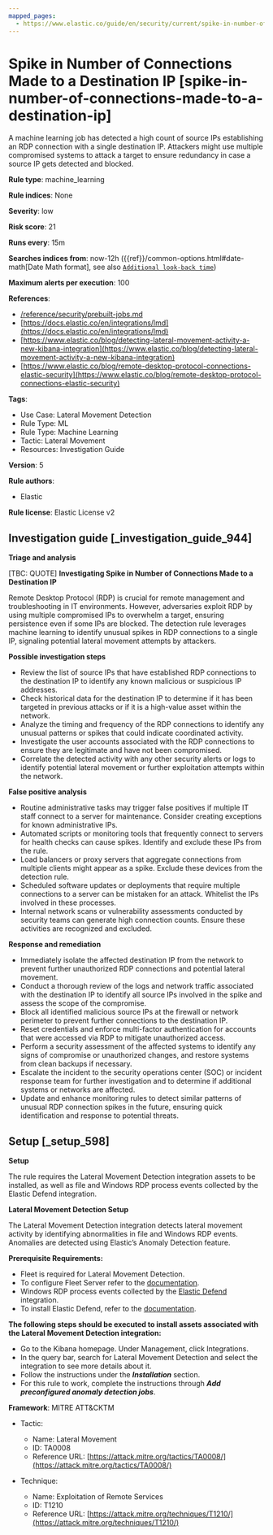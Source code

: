 ```yaml
---
mapped_pages:
  - https://www.elastic.co/guide/en/security/current/spike-in-number-of-connections-made-to-a-destination-ip.html
---
```


# Spike in Number of Connections Made to a Destination IP [spike-in-number-of-connections-made-to-a-destination-ip]

A machine learning job has detected a high count of source IPs establishing an RDP connection with a single destination IP. Attackers might use multiple compromised systems to attack a target to ensure redundancy in case a source IP gets detected and blocked.

**Rule type**: machine_learning

**Rule indices**: None

**Severity**: low

**Risk score**: 21

**Runs every**: 15m

**Searches indices from**: now-12h ({{ref}}/common-options.html#date-math[Date Math format], see also [`Additional look-back time`](docs-content://solutions/security/detect-and-alert/create-detection-rule.md#rule-schedule))

**Maximum alerts per execution**: 100

**References**:

* [/reference/security/prebuilt-jobs.md](/reference/prebuilt-jobs.md)
* [https://docs.elastic.co/en/integrations/lmd](https://docs.elastic.co/en/integrations/lmd)
* [https://www.elastic.co/blog/detecting-lateral-movement-activity-a-new-kibana-integration](https://www.elastic.co/blog/detecting-lateral-movement-activity-a-new-kibana-integration)
* [https://www.elastic.co/blog/remote-desktop-protocol-connections-elastic-security](https://www.elastic.co/blog/remote-desktop-protocol-connections-elastic-security)

**Tags**:

* Use Case: Lateral Movement Detection
* Rule Type: ML
* Rule Type: Machine Learning
* Tactic: Lateral Movement
* Resources: Investigation Guide

**Version**: 5

**Rule authors**:

* Elastic

**Rule license**: Elastic License v2

## Investigation guide [_investigation_guide_944]

**Triage and analysis**

[TBC: QUOTE]
**Investigating Spike in Number of Connections Made to a Destination IP**

Remote Desktop Protocol (RDP) is crucial for remote management and troubleshooting in IT environments. However, adversaries exploit RDP by using multiple compromised IPs to overwhelm a target, ensuring persistence even if some IPs are blocked. The detection rule leverages machine learning to identify unusual spikes in RDP connections to a single IP, signaling potential lateral movement attempts by attackers.

**Possible investigation steps**

* Review the list of source IPs that have established RDP connections to the destination IP to identify any known malicious or suspicious IP addresses.
* Check historical data for the destination IP to determine if it has been targeted in previous attacks or if it is a high-value asset within the network.
* Analyze the timing and frequency of the RDP connections to identify any unusual patterns or spikes that could indicate coordinated activity.
* Investigate the user accounts associated with the RDP connections to ensure they are legitimate and have not been compromised.
* Correlate the detected activity with any other security alerts or logs to identify potential lateral movement or further exploitation attempts within the network.

**False positive analysis**

* Routine administrative tasks may trigger false positives if multiple IT staff connect to a server for maintenance. Consider creating exceptions for known administrative IPs.
* Automated scripts or monitoring tools that frequently connect to servers for health checks can cause spikes. Identify and exclude these IPs from the rule.
* Load balancers or proxy servers that aggregate connections from multiple clients might appear as a spike. Exclude these devices from the detection rule.
* Scheduled software updates or deployments that require multiple connections to a server can be mistaken for an attack. Whitelist the IPs involved in these processes.
* Internal network scans or vulnerability assessments conducted by security teams can generate high connection counts. Ensure these activities are recognized and excluded.

**Response and remediation**

* Immediately isolate the affected destination IP from the network to prevent further unauthorized RDP connections and potential lateral movement.
* Conduct a thorough review of the logs and network traffic associated with the destination IP to identify all source IPs involved in the spike and assess the scope of the compromise.
* Block all identified malicious source IPs at the firewall or network perimeter to prevent further connections to the destination IP.
* Reset credentials and enforce multi-factor authentication for accounts that were accessed via RDP to mitigate unauthorized access.
* Perform a security assessment of the affected systems to identify any signs of compromise or unauthorized changes, and restore systems from clean backups if necessary.
* Escalate the incident to the security operations center (SOC) or incident response team for further investigation and to determine if additional systems or networks are affected.
* Update and enhance monitoring rules to detect similar patterns of unusual RDP connection spikes in the future, ensuring quick identification and response to potential threats.


## Setup [_setup_598]

**Setup**

The rule requires the Lateral Movement Detection integration assets to be installed, as well as file and Windows RDP process events collected by the Elastic Defend integration.

**Lateral Movement Detection Setup**

The Lateral Movement Detection integration detects lateral movement activity by identifying abnormalities in file and Windows RDP events. Anomalies are detected using Elastic’s Anomaly Detection feature.

**Prerequisite Requirements:**

* Fleet is required for Lateral Movement Detection.
* To configure Fleet Server refer to the [documentation](docs-content://reference/ingestion-tools/fleet/fleet-server.md).
* Windows RDP process events collected by the [Elastic Defend](https://docs.elastic.co/en/integrations/endpoint) integration.
* To install Elastic Defend, refer to the [documentation](docs-content://solutions/security/configure-elastic-defend/install-elastic-defend.md).

**The following steps should be executed to install assets associated with the Lateral Movement Detection integration:**

* Go to the Kibana homepage. Under Management, click Integrations.
* In the query bar, search for Lateral Movement Detection and select the integration to see more details about it.
* Follow the instructions under the ***Installation*** section.
* For this rule to work, complete the instructions through ***Add preconfigured anomaly detection jobs***.

**Framework**: MITRE ATT&CKTM

* Tactic:

    * Name: Lateral Movement
    * ID: TA0008
    * Reference URL: [https://attack.mitre.org/tactics/TA0008/](https://attack.mitre.org/tactics/TA0008/)

* Technique:

    * Name: Exploitation of Remote Services
    * ID: T1210
    * Reference URL: [https://attack.mitre.org/techniques/T1210/](https://attack.mitre.org/techniques/T1210/)



